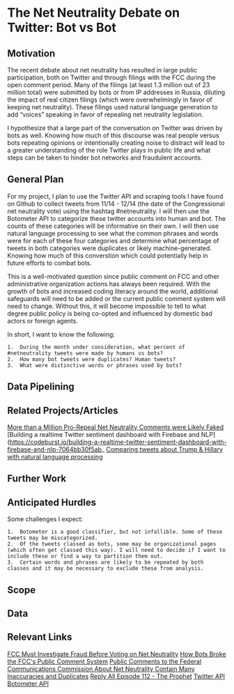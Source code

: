 # The Net Neutrality Debate on Twitter: Bot vs Bot

## Motivation

The recent debate about net neutrality has resulted in large public participation, both on Twitter and through filings with the FCC during the open comment period. Many of the filings (at least 1.3 million out of 23 million total) were submitted by bots or from IP addresses in Russia, diluting the impact of real citizen filings (which were overwhelmingly in favor of keeping net neutrality). These filings used natural language generation to add “voices” speaking in favor of repealing net neutrality legislation. 

I hypothesize that a large part of the conversation on Twitter was driven by bots as well. Knowing how much of this discourse was real people versus bots repeating opinions or intentionally creating noise to distract will lead to a greater understanding of the role Twitter plays in public life and what steps can be taken to hinder bot networks and fraudulent accounts.

## General Plan

For my project, I plan to use the Twitter API and scraping tools I have found on Github to collect tweets from 11/14 - 12/14 (the date of the Congressional net neutrality vote) using the hashtag #netneutrality. I will then use the Botometer API to categorize these twitter accounts into human and bot. The counts of these categories will be informative on their own. I will then use natural language processing to see what the common phrases and words were for each of these four categories and determine what percentage of tweets in both categories were duplicates or likely machine-generated. Knowing how much of this converstion which could potentially help in future efforts to combat bots. 

This is a well-motivated question since public comment on FCC and other administrative organization actions has always been required. With the growth of bots and increased coding literacy around the world, additional safeguards will need to be added or the current public comment system will need to change. Without this, it will become impossible to tell to what degree public policy is being co-opted and influenced by domestic bad actors or foreign agents. 

In short, I want to know the following:

    1.  During the month under consideration, what percent of #netneutrality tweets were made by humans vs bots?
    2.  How many bot tweets were duplicates? Human tweets?
    3.  What were distinctive words or phrases used by bots?

## Data Pipelining



## Related Projects/Articles

[More than a Million Pro-Repeal Net Neutrality Comments were Likely Faked](https://hackernoon.com/more-than-a-million-pro-repeal-net-neutrality-comments-were-likely-faked-e9f0e3ed36a6)
[Building a realtime Twitter sentiment dashboard with Firebase and NLP](https://codeburst.io/building-a-realtime-twitter-sentiment-dashboard-with-firebase-and-nlp-7064bb30f5ab_
[Comparing tweets about Trump & Hillary with natural language processing](https://medium.com/google-cloud/comparing-tweets-about-trump-hillary-with-natural-language-processing-a0064e949666)

## Further Work

## Anticipated Hurdles

Some challenges I expect:

    1.  Botometer is a good classifier, but not infallible. Some of these tweets may be miscategorized.
    2.  Of the tweets classed as bots, some may be organizational pages (which often get classed this way). I will need to decide if I want to include these or find a way to partition them out.
    3.  Certain words and phrases are likely to be repeated by both classes and it may be necessary to exclude these from analysis.
    
## Scope

## Data

## Relevant Links
[FCC Must Investigate Fraud Before Voting on Net Neutrality](https://www.wired.com/story/fcc-must-investigate-fraud-before-voting-on-net-neutrality/)
[How Bots Broke the FCC's Public Comment System](https://www.wired.com/story/bots-broke-fcc-public-comment-system/)
[Public Comments to the Federal Communications Commission About Net Neutrality Contain Many Inaccuracies and Duplicates](http://www.pewinternet.org/2017/11/29/public-comments-to-the-federal-communications-commission-about-net-neutrality-contain-many-inaccuracies-and-duplicates/)
[Reply All Episode 112 - The Prophet](https://gimletmedia.com/episode/112-the-prophet/)
[Twitter API](https://developer.twitter.com/)
[Botometer API](https://botometer.iuni.iu.edu/#!/api)
